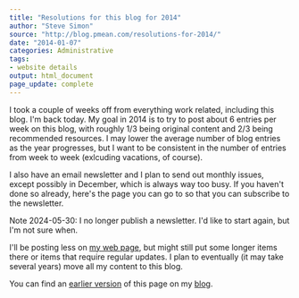```yaml
---
title: "Resolutions for this blog for 2014"
author: "Steve Simon"
source: "http://blog.pmean.com/resolutions-for-2014/"
date: "2014-01-07"
categories: Administrative
tags:
- website details
output: html_document
page_update: complete
---
```


I took a couple of weeks off from everything work related, including this blog. I'm back today. My goal in 2014 is to try to post about 6 entries per week on this blog, with roughly 1/3 being original content and 2/3 being recommended resources. I may lower the average number of blog entries as the year progresses, but I want to be consistent in the number of entries from week to week (exlcuding vacations, of course).

<!---more--->

I also have an email newsletter and I plan to send out monthly issues, except possibly in December, which is always way too busy. If you haven't done so already, here's the page you can go to so that you can subscribe to the newsletter. 

Note 2024-05-30: I no longer publish a newsletter. I'd like to start again, but I'm not sure when.

I'll be posting less on [my web page][sim3], but might still put some longer items there or items that require regular updates. I plan to eventually (it may take several years) move all my content to this blog.

You can find an [earlier version][sim1] of this page on my [blog][sim2].

[sim1]: http://blog.pmean.com/resolutions-for-2014/
[sim2]: http://blog.pmean.com

[sim3]: http://www.pmean.com/index.html
